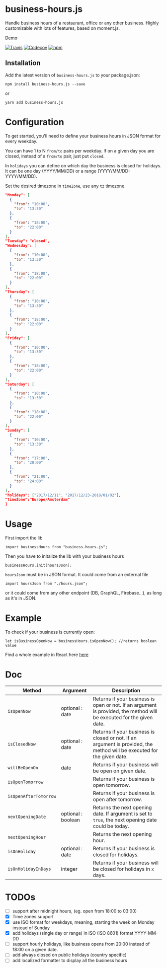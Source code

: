 # business-hours.js
Handle business hours of a restaurant, office or any other business. Highly customizable with lots of features, based on moment.js.

[Demo](https://codesandbox.io/s/github/littletower/business-hours.js/tree/master/example)


[![Travis](https://img.shields.io/travis/littletower/business-hours.js.svg?style=flat-square)]()
[![Codecov](https://img.shields.io/codecov/c/github/littletower/business-hours.js.svg?style=flat-square)]()
[![npm](https://img.shields.io/npm/v/business-hours.js.svg?style=flat-square)]()

## Installation

Add the latest version of `business-hours.js` to your package.json:
```
npm install business-hours.js --save
```
or
```
yarn add business-hours.js
```

# Configuration

To get started, you'll need to define your business hours in JSON format for every weekday.

You can have 1 to N `from/to` pairs per weekday. If on a given day you are closed, instead of a `from/to` pair, just put `closed`.

In `holidays` you can define on which day the business is closed for holidays. It can be one day (YYYY/MM/DD) or a range (YYYY/MM/DD-YYYY/MM/DD).

Set the desired timezone in `timeZone`, use any `tz` timezone.

```json
"Monday": [
  {
    "from": "10:00",
    "to": "13:30"
  },
  {
    "from": "18:00",
    "to": "22:00"
  }
],
"Tuesday": "closed",
"Wednesday": [
  {
    "from": "10:00",
    "to": "13:30"
  },
  {
    "from": "18:00",
    "to": "22:00"
  }
],
"Thursday": [
  {
    "from": "10:00",
    "to": "13:30"
  },
  {
    "from": "18:00",
    "to": "22:00"
  }
],
"Friday": [
  {
    "from": "10:00",
    "to": "13:30"
  },
  {
    "from": "18:00",
    "to": "22:00"
  }
],
"Saturday": [
  {
    "from": "10:00",
    "to": "13:30"
  },
  {
    "from": "18:00",
    "to": "22:00"
  }
],
"Sunday": [
  {
    "from": "10:00",
    "to": "13:30"
  },
  {
    "from": "17:00",
    "to": "20:00"
  },
  {
    "from": "21:00",
    "to": "24:00"
  }
],
"holidays": ["2017/12/11", "2017/12/23-2018/01/02"],
"timeZone":"Europe/Amsterdam"
}
```

# Usage

First import the lib
```
import businessHours from "business-hours.js";
```
Then you have to initalize the lib with your business hours
```
businessHours.init(hoursJson);
```
`hoursJson` must be in JSON format. It could come from an external file
```
import hoursJson from "./hours.json";
```
or it could come from any other endpoint (DB, GraphQL, Firebase...), as long as it's in JSON.

# Example
To check if your business is currently open:
```
let isBusinessOpenNow = businessHours.isOpenNow(); //returns boolean value
```

Find a whole example in React here [here](example/)

# Doc

Method | Argument | Description
------ | -------- | -----------
`isOpenNow` | optional : date | Returns if your business is open or not. If an argument is provided, the method will be executed for the given date.
`isClosedNow` | optional : date | Returns if your business is closed or not. If an argument is provided, the method will be executed for the given date.
`willBeOpenOn` | date | Returns if your business will be open on given date.
`isOpenTomorrow` |  | Returns if your business is open tomorrow.
`isOpenAfterTomorrow` |  | Returns if your business is open after tomorrow.
`nextOpeningDate` | optional : boolean | Returns the next opening date. If argument is set to `true`, the next opening date could be today.
`nextOpeningHour` |  | Returns the next opening hour.
`isOnHoliday` | optional : date | Returns if your business is closed for holidays.
`isOnHolidayInDays` | integer | Returns if your business will be closed for holidays in `x` days.


# TODOs
- [ ] support after midnight hours, (eg. open from 18:00 to 03:00)
- [x] Time zones support
- [x] use ISO format for weekdays, meaning, starting the week on Monday instead of Sunday
- [x] add holidays (single day or range) in ISO (ISO 8601) format YYYY-MM-DD
- [ ] support hourly holidays, like business opens from 20:00 instead of 18:00 on a given date.
- [ ] add always closed on public holidays (country specific)
- [ ] add localized formatter to display all the business hours
